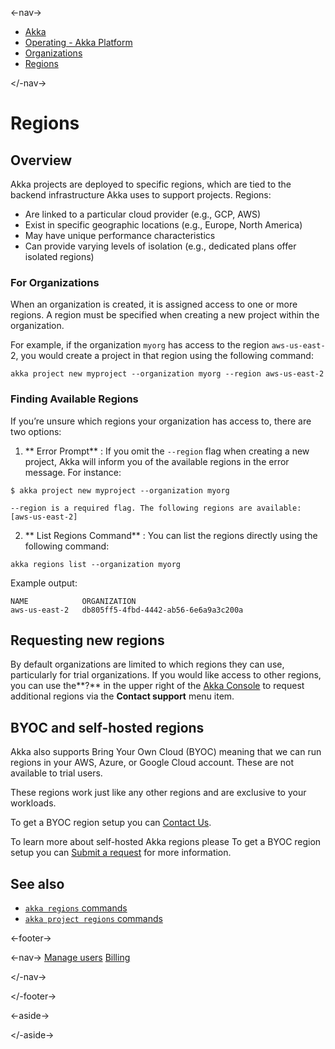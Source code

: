 

<-nav->

- [  Akka](../../index.html)
- [  Operating - Akka Platform](../index.html)
- [  Organizations](index.html)
- [  Regions](regions.html)



</-nav->



# Regions

## [](about:blank#_overview) Overview

Akka projects are deployed to specific regions, which are tied to the backend infrastructure Akka uses to support projects. Regions:

- Are linked to a particular cloud provider (e.g., GCP, AWS)
- Exist in specific geographic locations (e.g., Europe, North America)
- May have unique performance characteristics
- Can provide varying levels of isolation (e.g., dedicated plans offer isolated regions)

### [](about:blank#_for_organizations) For Organizations

When an organization is created, it is assigned access to one or more regions. A region must be specified when creating a new project within the organization.

For example, if the organization `myorg` has access to the region `aws-us-east-`2, you would create a project in that region using the following command:


```command
akka project new myproject --organization myorg --region aws-us-east-2
```

### [](about:blank#_finding_available_regions) Finding Available Regions

If you’re unsure which regions your organization has access to, there are two options:

1. **  Error Prompt**   : If you omit the `--region`   flag when creating a new project, Akka will inform you of the available regions in the error message. For instance:  


```command
$ akka project new myproject --organization myorg

--region is a required flag. The following regions are available: [aws-us-east-2]
```
2. **  List Regions Command**   : You can list the regions directly using the following command:  


```command
akka regions list --organization myorg
```

  Example output:  


```command
NAME            ORGANIZATION
aws-us-east-2   db805ff5-4fbd-4442-ab56-6e6a9a3c200a
```

## [](about:blank#_requesting_new_regions) Requesting new regions

By default organizations are limited to which regions they can use, particularly for trial organizations. If you would like access to other regions, you can use the**?** in the upper right of the [Akka Console](https://console.akka.io/) to request additional regions via the **Contact support** menu item.

## [](about:blank#_byoc_and_self_hosted_regions) BYOC and self-hosted regions

Akka also supports Bring Your Own Cloud (BYOC) meaning that we can run regions in your AWS, Azure, or Google Cloud account. These are not available to trial users.

These regions work just like any other regions and are exclusive to your workloads.

To get a BYOC region setup you can [Contact Us](https://www.akka.io/contact).

To learn more about self-hosted Akka regions please To get a BYOC region setup you can [Submit a request](https://www.akka.io/contact) for more information.

## [](about:blank#_see_also) See also

- <a href="../../reference/cli/akka-cli/akka_regions.html#_see_also"> `akka regions`   commands</a>
- <a href="../../reference/cli/akka-cli/akka_projects_regions.html#_see_also"> `akka project regions`   commands</a>



<-footer->


<-nav->
[Manage users](manage-users.html) [Billing](billing.html)

</-nav->


</-footer->


<-aside->


</-aside->
